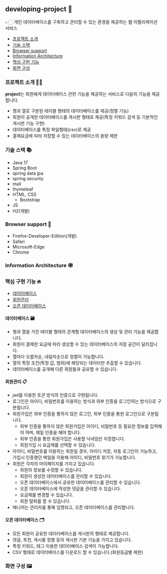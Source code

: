 ## developing-project 📀

👉🏻 개인 데이터베이스를 구축하고 관리할 수 있는 환경을 제공하는 웹 어플리케이션 서비스

- [프로젝트 소개](#프로젝트-소개-)
- [기술 스택](#기술-스택-)
- [Browser support](#browser-support-)
- [Information Architecture](#information-architecture-)
- [핵심 구현 기능](#핵심-구현-기능-)
- [화면 구성](#화면-구성-)

### 프로젝트 소개 👐🏻
**project**는 회원에게 데이터베이스 관련 기능을 제공하는 서비스로 다음의 기능을 제공합니다.

- 행과 열로 구분된 테이블 형태의 데이터베이스를 제공(정렬 기능) 
- 회원이 공개한 데이터베이스를 게시판 형태로 제공(특정 키워드 검색 등 기본적인 게시판 기능 구현)
- 데이터베이스를 특정 파일형태(csv)로 제공
- 결제요금에 따라 저장할 수 있는 데이터베이스의 용량 제한

### 기술 스택 📚

- Java 17
- Spring Boot
 - spring data jpa
 - spring security
 - mail
- thymeleaf
- HTML, CSS
  - Bootstrap
- JS
- H2(개발)

### Browser support 👀

- Firefox-Developer-Edition(개발)
- Safari
- Microsoft-Edge
- Chrome

### Information Architecture 🕸️



### 핵심 구현 기능 🔥

- [데이터베이스](#데이터베이스-)
- [회원관리](#회원관리-)
- [오픈 데이터베이스](#오픈-데이터베이스-)

#### 데이터베이스 🗃️

- 행과 열을 가진 테이블 형태의 관계형 데이터베이스의 생성 및 관리 기능을 제공합니다.
- 회원이 결제한 요금에 따라 생성할 수 있는 데이터베이스의 저장 공간이 달라집니다. 
- 열마다 오름차순, 내림차순으로 정렬이 가능합니다.
- 열의 특정 조건(특정 값, 범위)에 해당되는 데이터만 추출할 수 있습니다.
- 데이터베이스를 공개해 다른 회원들과 공유할 수 있습니다.

#### 회원관리 📋

- *jwt*를 이용한 토큰 방식의 인증으로 구현됩니다.
- 로그인은 아이디, 비밀번호를 이용하는 방식과 외부 인증을 로그인하는 방식으로 구분됩니다.
- 회원가입은 외부 인증을 통하지 않은 로그인, 외부 인증을 통한 로그인으로 구분됩니다. 
  - 외부 인증을 통하지 않은 회원가입은 아이디, 비밀번호 등 필요한 정보를 입력해야 하며, 메일 인증을 해야 합니다. 
  - 외부 인증을 통한 회원가입은 사용할 닉네임만 지정합니다.
  - 회원가입 시 요금제를 선택할 수 있습니다.
- 아이디, 비밀번호를 이용하는 회원일 경우, 아이디 저장, 자동 로그인이 가능하고, 가입시 인증했던 메일을 이용해 아이디, 비밀번호 찾기가 가능합니다.
- 회원은 각자의 마이페이지를 가지고 있습니다.
  - 회원의 정보를 수정할 수 있습니다.
  - 회원이 생성한 데이터베이스를 관리할 수 있습니다.
  - 오픈 데이터베이스에서 공유한 데이터베이스를 관리할 수 있습니다.
  - 오픈 데이터베이스에 작성한 댓글을 관리할 수 있습니다.
  - 요금제를 변경할 수 있습니다.
  - 회원 탈퇴를 할 수 있습니다.
- 매니저는 관리자를 통해 임명되고, 오픈 데이터베이스를 관리합니다.

#### 오픈 데이터베이스 🗂️

- 모든 회원이 공유한 데이터베이스를 게시판의 형태로 제공합니다.
- 댓글, 추천, 게시물 정렬 등의 게시판 기본 기능을 가지고 있습니다.
- 특정 키워드, 태그 이용한 데이터베이스 검색이 가능합니다.
- CSV 형태로 데이터베이스를 다운로드 할 수 있습니다.(회원등급별 제한)

### 화면 구성 🖼️